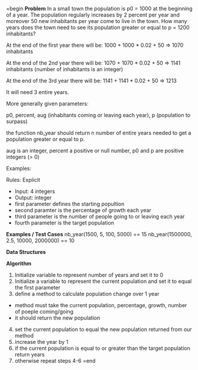 =begin
**Problem**
In a small town the population is p0 = 1000 at the beginning of a year. 
The population regularly increases by 2 percent per year and moreover 50 new inhabitants per year come to live in the town. 
How many years does the town need to see its population greater or equal to p = 1200 inhabitants?

At the end of the first year there will be: 
1000 + 1000 * 0.02 + 50 => 1070 inhabitants

At the end of the 2nd year there will be: 
1070 + 1070 * 0.02 + 50 => 1141 inhabitants (number of inhabitants is an integer)

At the end of the 3rd year there will be:
1141 + 1141 * 0.02 + 50 => 1213

It will need 3 entire years.

More generally given parameters:

p0, percent, aug (inhabitants coming or leaving each year), p (population to surpass)

the function nb_year should return n number of entire years needed to get a population greater or equal to p.

aug is an integer, percent a positive or null number, p0 and p are positive integers (> 0)

Examples:


Rules:
Explicit
  - Input: 4 integers
  - Output: integer
  - first parameter defines the starting popultion
  - second paramter is the percentage of growth each year
  - third parameter is the number of people going to or leaving each year
  - fourth parameter is the target population

**Examples / Test Cases**
nb_year(1500, 5, 100, 5000) == 15
nb_year(1500000, 2.5, 10000, 2000000) == 10

**Data Structures**

**Algorithm**
1. Initialize variable to represent number of years and set it to 0
2. Initialize a variable to represent the current population and set it to equal the first parameter
3. define a method to calculate population change over 1 year
  - method must take the current population, percentage, growth, number of poeple coming/going
  - it should return the new population
4. set the current population to equal the new population returned from our method
5. increase the year by 1
6. if the current population is equal to or greater than the target population return years
7. otherwise repeat steps 4-6
=end